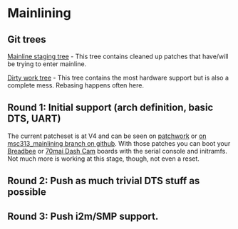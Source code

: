 # Mainlining

## Git trees

[Mainline staging tree](https://github.com/fifteenhex/linux/tree/msc313_mainlining) - This tree contains cleaned up patches that have/will be trying to enter mainline.

[Dirty work tree](https://github.com/fifteenhex/linux/tree/mstar_dev_v5_8_rebase_cleanup) - This tree contains the most hardware support but is also a complete mess. Rebasing happens often here.

## Round 1: Initial support (arch definition, basic DTS, UART)
The current patcheset is at V4 and can be seen on [patchwork](https://patchwork.kernel.org/cover/11607257/) or [on msc313_mainlining branch on github](https://github.com/fifteenhex/linux/commits/msc313_mainlining). With those patches you can boot your [Breadbee](https://github.com/breadbee/breadbee/) or [70mai Dash Cam](boards/dashcamlite.md) boards with the serial console and initramfs. Not much more is working at this stage, though, not even a reset.

## Round 2: Push as much trivial DTS stuff as possible

## Round 3: Push i2m/SMP support.
